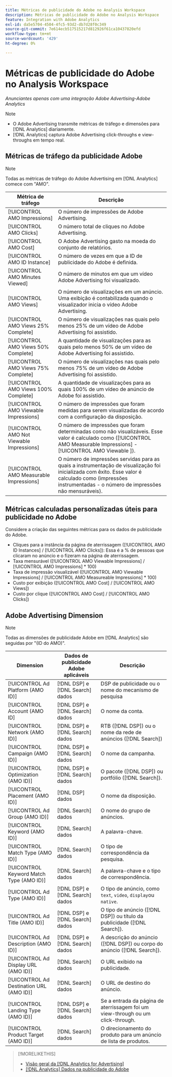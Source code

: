 ```yaml
---
title: Métricas de publicidade do Adobe no Analysis Workspace
description: Métricas de publicidade do Adobe no Analysis Workspace
feature: Integration with Adobe Analytics
exl-id: da5e5704-4504-4fc5-93d2-db7d28f0c349
source-git-commit: 7e614ecb517515217d812926f61ca10437820efd
workflow-type: tm+mt
source-wordcount: '429'
ht-degree: 0%

---
```


# Métricas de publicidade do Adobe no Analysis Workspace

*Anunciantes apenas com uma integração Adobe Advertising-Adobe Analytics*

>[!NOTE]
>
>* O Adobe Advertising transmite métricas de tráfego e dimensões para [!DNL Analytics] diariamente.
>* [!DNL Analytics] captura Adobe Advertising click-throughs e view-throughs em tempo real.


## Métricas de tráfego da publicidade Adobe

>[!NOTE]
>
>Todas as métricas de tráfego do Adobe Advertising em [!DNL Analytics] comece com &quot;AMO&quot;.

| Métrica de tráfego | Descrição |
| -------------- | ----------- |
| [!UICONTROL AMO Impressions] | O número de impressões de Adobe Advertising. |
| [!UICONTROL AMO Clicks] | O número total de cliques no Adobe Advertising. |
| [!UICONTROL AMO Cost] | O Adobe Advertising gasto na moeda do conjunto de relatórios. |
| [!UICONTROL AMO ID Instance] | O número de vezes em que a ID de publicidade do Adobe é definida. |
| [!UICONTROL AMO Minutes Viewed] | O número de minutos em que um vídeo Adobe Advertising foi visualizado. |
| [!UICONTROL AMO Views] | O número de visualizações em um anúncio. Uma exibição é contabilizada quando o visualizador inicia o vídeo Adobe Advertising. |
| [!UICONTROL AMO Views 25% Complete] | O número de visualizações nas quais pelo menos 25% de um vídeo de Adobe Advertising foi assistido. |
| [!UICONTROL AMO Views 50% Complete] | A quantidade de visualizações para as quais pelo menos 50% de um vídeo de Adobe Advertising foi assistido. |
| [!UICONTROL AMO Views 75% Complete] | O número de visualizações nas quais pelo menos 75% de um vídeo de Adobe Advertising foi assistido. |
| [!UICONTROL AMO Views 100% Complete] | A quantidade de visualizações para as quais 100% de um vídeo de anúncio de Adobe foi assistido. |
| [!UICONTROL AMO Viewable Impressions] | O número de impressões que foram medidas para serem visualizadas de acordo com a configuração da disposição. |
| [!UICONTROL AMO Not Viewable Impressions] | O número de impressões que foram determinadas como não visualizáveis. Esse valor é calculado como ([!UICONTROL AMO Measurable Impressions] - [!UICONTROL AMO Viewable ]). |
| [!UICONTROL AMO Measurable Impressions] | O número de impressões servidas para as quais a instrumentação de visualização foi inicializada com êxito. Esse valor é calculado como (impressões instrumentadas - o número de impressões não mensuráveis). |

## Métricas calculadas personalizadas úteis para publicidade no Adobe

Considere a criação das seguintes métricas para os dados de publicidade do Adobe.

* Cliques para a instância da página de aterrissagem ([!UICONTROL AMO ID Instances] / [!UICONTROL AMO Clicks]): Essa é a % de pessoas que clicaram no anúncio e o fizeram na página de aterrissagem.
* Taxa mensurável ([!UICONTROL AMO Viewable Impressions] / [!UICONTROL AMO Impressions] * 100)
* Taxa de impressão visualizável ([!UICONTROL AMO Viewable Impressions] / [!UICONTROL AMO Measureable Impressions] * 100)
* Custo por exibição ([!UICONTROL AMO Cost] / [!UICONTROL AMO Views])
* Custo por clique ([!UICONTROL AMO Cost] / [!UICONTROL AMO Clicks])

## Adobe Advertising Dimension

>[!NOTE]
>
>Todas as dimensões de publicidade Adobe em [!DNL Analytics] são seguidas por &quot;(ID do AMO)&quot;.

| Dimension | Dados de publicidade Adobe aplicáveis | Descrição |
| ----------- | ---------- | ---------- |
| [!UICONTROL Ad Platform (AMO ID)] | [!DNL DSP] e [!DNL Search] dados | DSP de publicidade ou o nome do mecanismo de pesquisa |
| [!UICONTROL Account (AMO ID] | [!DNL DSP] e [!DNL Search] dados | O nome da conta. |
| [!UICONTROL Network (AMO ID)] | [!DNL DSP] e [!DNL Search] dados | RTB ([!DNL DSP]) ou o nome da rede de anúncios ([!DNL Search]) |
| [!UICONTROL Campaign (AMO ID)] | [!DNL DSP] e [!DNL Search] dados | O nome da campanha. |
| [!UICONTROL Optimization (AMO ID)] | [!DNL DSP] e [!DNL Search] dados | O pacote ([!DNL DSP]) ou portfólio ([!DNL Search]). |
| [!UICONTROL Placement (AMO ID)] | [!DNL DSP] dados | O nome da disposição. |
| [!UICONTROL Ad Group (AMO ID)] | [!DNL Search] dados | O nome do grupo de anúncios. |
| [!UICONTROL Keyword (AMO ID)] | [!DNL Search] dados | A palavra-chave. |
| [!UICONTROL Match Type (AMO ID)] | [!DNL Search] dados | O tipo de correspondência da pesquisa. |
| [!UICONTROL Keyword Match Type (AMO ID)] | [!DNL Search] dados | A palavra-chave e o tipo de correspondência. |
| [!UICONTROL Ad Type (AMO ID)] | [!DNL DSP] e [!DNL Search] dados | O tipo de anúncio, como `text`, `video`, `display`ou `native`. |
| [!UICONTROL Ad Title (AMO ID)] | [!DNL DSP] e [!DNL Search] dados | O tipo de anúncio ([!DNL DSP]) ou título da publicidade ([!DNL Search]). |
| [!UICONTROL Ad Description (AMO ID)] | [!DNL DSP] e [!DNL Search] dados | A descrição do anúncio ([!DNL DSP]) ou corpo do anúncio ([!DNL Search]). |
| [!UICONTROL Ad Display URL (AMO ID)] | [!DNL Search] dados | O URL exibido na publicidade. |
| [!UICONTROL Ad Destination URL (AMO ID)] | [!DNL Search] dados | O URL de destino do anúncio. |
| [!UICONTROL Landing Type (AMO ID)] | [!DNL DSP] e [!DNL Search] dados | Se a entrada da página de aterrissagem foi um view-through ou um click-through. |
| [!UICONTROL Product Target (AMO ID)] | [!DNL Search] dados | O direcionamento do produto para um anúncio de lista de produtos. |

>[!MORELIKETHIS]
>
>* [Visão geral da [!DNL Analytics for Advertising]](overview.md)
>* [[!DNL Analytics] Dados na publicidade do Adobe](/help/integrations/analytics/analytics-data-in-advertising.md)

